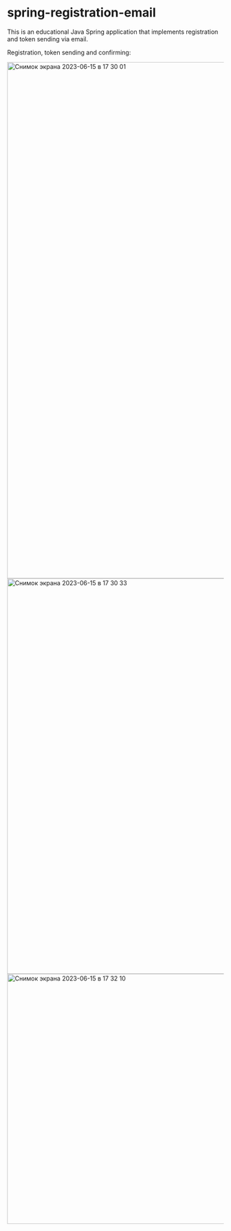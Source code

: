 # spring-registration-email
This is an educational Java Spring application that implements registration and token sending via email.

Registration, token sending and confirming:

<img width="1200" alt="Снимок экрана 2023-06-15 в 17 30 01" src="https://github.com/lavrentyevn/spring-login-registration-email/assets/111048277/d43ff37a-dc58-4497-ab13-a1be06a5b11b">

<img width="919" alt="Снимок экрана 2023-06-15 в 17 30 33" src="https://github.com/lavrentyevn/spring-login-registration-email/assets/111048277/5d5963cc-af92-4b7c-a128-2fd1ecc3afe5">

<img width="581" alt="Снимок экрана 2023-06-15 в 17 32 10" src="https://github.com/lavrentyevn/spring-login-registration-email/assets/111048277/ab2cd3a8-7a83-42ee-ac47-e1f4678511d9">

